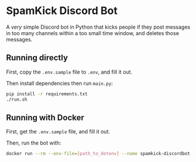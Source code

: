 # SpamKick Discord Bot

A _very_ simple Discord bot in Python that kicks people if they post messages in too many channels within a too small time window, and deletes those messages.


## Running directly

First, copy the `.env.sample` file to `.env`, and fill it out.

Then install dependencies then run `main.py`:
```bash
pip install -r requirements.txt
./run.sh
```

## Running with Docker

First, get the `.env.sample` file, and fill it out.

Then, run the bot with:

```bash
docker run --rm --env-file=[path_to_dotenv] --name spamkick-discordbot max480/spamkick
```